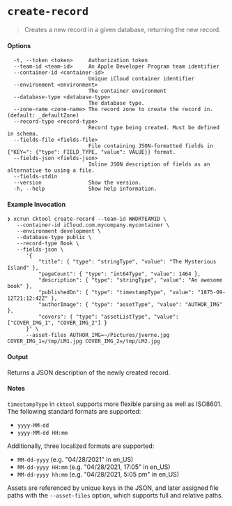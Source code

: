 # `create-record`
> Creates a new record in a given database, returning the new record.

#### Options
```
  -t, --token <token>     Authorization token
  --team-id <team-id>     An Apple Developer Program team identifier
  --container-id <container-id>
                          Unique iCloud container identifier
  --environment <environment>
                          The container environment
  --database-type <database-type>
                          The database type.
  --zone-name <zone-name> The record zone to create the record in. (default: _defaultZone)
  --record-type <record-type>
                          Record type being created. Must be defined in schema.
  --fields-file <fields-file>
                          File containing JSON-formatted fields in {"KEY=": {"type": FIELD_TYPE, "value": VALUE}} format.
  --fields-json <fields-json>
                          Inline JSON description of fields as an alternative to using a file.
  --fields-stdin
  --version               Show the version.
  -h, --help              Show help information.
```

#### Example Invocation

```
❯ xcrun cktool create-record --team-id WWDRTEAMID \
   --container-id iCloud.com.mycompany.mycontainer \
   --environment development \
   --database-type public \
   --record-type Book \
   --fields-json \
      '{
          "title": { "type": "stringType", "value": "The Mysterious Island" },
          "pageCount": { "type": "int64Type", "value": 1464 },
          "description": { "type": "stringType", "value": "An awesome book" },
          "publishedOn": { "type": "timestampType", "value": "1875-09-12T21:12:42Z" },
          "authorImage": { "type": "assetType", "value": "AUTHOR_IMG" },
          "covers": { "type": "assetListType", "value": ["COVER_IMG_1", "COVER_IMG_2"] }
      }' \
      --asset-files AUTHOR_IMG=~/Pictures/jverne.jpg COVER_IMG_1=/tmp/LM1.jpg COVER_IMG_2=/tmp/LM2.jpg
```

#### Output

Returns a JSON description of the newly created record.

#### Notes

`timestampType` in `cktool` supports more flexible parsing as well as ISO8601. The following standard formats are supported:
* `yyyy-MM-dd`
* `yyyy-MM-dd HH:mm`

Additionally, three localized formats are supported:
* `MM-dd-yyyy` (e.g. "04/28/2021" in en_US)
* `MM-dd-yyyy HH:mm` (e.g. "04/28/2021, 17:05" in en_US)
* `MM-dd-yyyy hh:mm` (e.g. "04/28/2021, 5:05 pm" in en_US)

Assets are referenced by unique keys in the JSON, and later assigned file paths with the `--asset-files` option, which supports full and relative paths.
